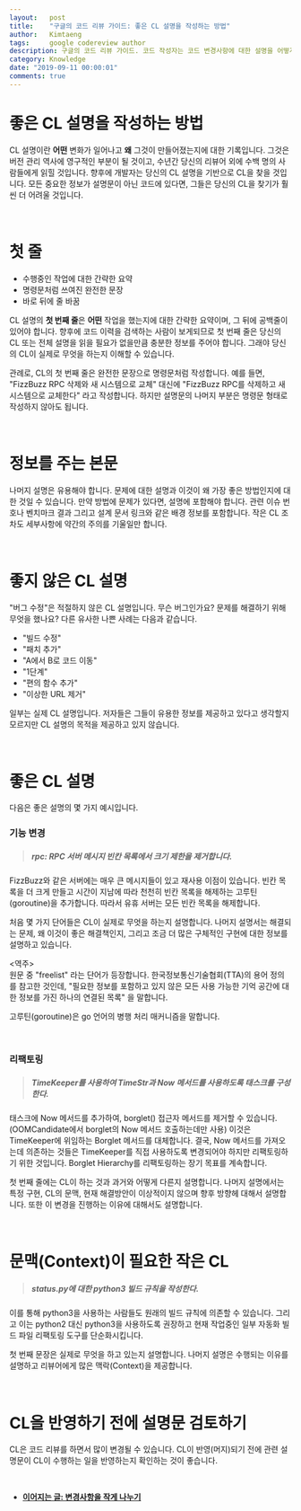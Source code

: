 ```yaml
---
layout:   post
title:    "구글의 코드 리뷰 가이드: 좋은 CL 설명을 작성하는 방법"
author:   Kimtaeng
tags: 	  google codereview author
description: 구글의 코드 리뷰 가이드. 코드 작성자는 코드 변경사항에 대한 설명을 어떻게 써야할까?
category: Knowledge
date: "2019-09-11 00:00:01"
comments: true
---
```


# 좋은 CL 설명을 작성하는 방법

CL 설명이란 **어떤** 변화가 일어나고 **왜** 그것이 만들어졌는지에 대한 기록입니다. 그것은 버전 관리 역사에 영구적인 부분이
될 것이고, 수년간 당신의 리뷰어 외에 수백 명의 사람들에게 읽힐 것입니다. 향후에 개발자는 당신의 CL 설명을 기반으로 
CL을 찾을 것입니다. 모든 중요한 정보가 설명문이 아닌 코드에 있다면, 그들은 당신의 CL을 찾기가 훨씬 더 어려울 것입니다.

<br/>

# 첫 줄

- 수행중인 작업에 대한 간략한 요약
- 명령문처럼 쓰여진 완전한 문장
- 바로 뒤에 줄 바꿈

CL 설명의 **첫 번째 줄**은 **어떤** 작업을 했는지에 대한 간략한 요약이며, 그 뒤에 공백줄이 있어야 합니다.
향후에 코드 이력을 검색하는 사람이 보게되므로 첫 번째 줄은 당신의 CL 또는 전체 설명을 읽을 필요가 없을만큼
충분한 정보를 주어야 합니다. 그래야 당신의 CL이 실제로 무엇을 하는지 이해할 수 있습니다.

관례로, CL의 첫 번째 줄은 완전한 문장으로 명령문처럼 작성합니다. 예를 들면, "FizzBuzz RPC 삭제와 새 시스템으로 교체" 대신에
"FizzBuzz RPC를 삭제하고 새 시스템으로 교체한다" 라고 작성합니다. 하지만 설명문의 나머지 부분은 명령문 형태로
작성하지 않아도 됩니다.

<br/>

# 정보를 주는 본문

나머지 설명은 유용해야 합니다. 문제에 대한 설명과 이것이 왜 가장 좋은 방법인지에 대한 것일 수 있습니다. 만약 방법에 문제가
있다면, 설명에 포함해야 합니다. 관련 이슈 번호나 벤치마크 결과 그리고 설계 문서 링크와 같은 배경 정보를 포함합니다.
작은 CL 조차도 세부사항에 약간의 주의를 기울일만 합니다.

<br/>

# 좋지 않은 CL 설명

"버그 수정"은 적절하지 않은 CL 설명입니다. 무슨 버그인가요? 문제를 해결하기 위해 무엇을 했나요? 다른 유사한 나쁜 사례는
다음과 같습니다.

- "빌드 수정"
- "패치 추가"
- "A에서 B로 코드 이동"
- "1단계"
- "편의 함수 추가"
- "이상한 URL 제거"

일부는 실제 CL 설명입니다. 저자들은 그들이 유용한 정보를 제공하고 있다고 생각할지 모르지만 CL 설명의 목적을 제공하고
있지 않습니다.

<br/>

# 좋은 CL 설명

다음은 좋은 설명의 몇 가지 예시입니다.

### 기능 변경

> ##### rpc: RPC 서버 메시지 빈칸 목록에서 크기 제한을 제거합니다.<br/>
FizzBuzz와 같은 서버에는 매우 큰 메시지들이 있고 재사용 이점이 있습니다.
빈칸 목록을 더 크게 만들고 시간이 지남에 따라 천천히 빈칸 목록을 해제하는 고루틴(goroutine)을 추가합니다.
따라서 유휴 서버는 모든 빈칸 목록을 해제합니다.

처음 몇 가지 단어들은 CL이 실제로 무엇을 하는지 설명합니다. 나머지 설명서는 해결되는 문제, 왜 이것이 좋은 해결책인지,
그리고 조금 더 많은 구체적인 구현에 대한 정보를 설명하고 있습니다.

<div class="post_comments">&lt;역주&gt;<br/>
원문 중 "freelist" 라는 단어가 등장합니다. 한국정보통신기술협회(TTA)의 용어 정의를 참고한 것인데,
"필요한 정보를 포함하고 있지 않은 모든 사용 가능한 기억 공간에 대한 정보를 가진 하나의 연결된 목록" 을 말합니다.

고루틴(goroutine)은 go 언어의 병행 처리 매커니즘을 말합니다.
</div> 

<br/>

### 리팩토링

> ##### TimeKeeper를 사용하여 TimeStr과 Now 메서드를 사용하도록 태스크를 구성한다.<br/>
태스크에 Now 메서드를 추가하여, borglet() 접근자 메서드를 제거할 수 있습니다.
(OOMCandidate에서 borglet의 Now 메서드 호출하는데만 사용)
이것은 TimeKeeper에 위임하는 Borglet 메서드를 대체합니다.
결국, Now 메서드를 가져오는데 의존하는 것들은 TimeKeeper를 직접 사용하도록 변경되어야 하지만
리팩토링하기 위한 것입니다. Borglet Hierarchy를 리팩토링하는 장기 목표를 계속합니다.

첫 번째 줄에는 CL이 하는 것과 과거와 어떻게 다른지 설명합니다.
나머지 설명에서는 특정 구현, CL의 문맥, 현재 해결방안이 이상적이지 않으며 향후 방향헤 대해서 설명합니다.
또한 이 변경을 진행하는 이유에 대해서도 설명합니다.

<br/>

# 문맥(Context)이 필요한 작은 CL 

> ##### status.py에 대한 python3 빌드 규칙을 작성한다.<br/>
이를 통해 python3을 사용하는 사람들도 원래의 빌드 규칙에 의존할 수 있습니다.
그리고 이는 python2 대신 python3을 사용하도록 권장하고 현재 작업중인 일부 자동화 빌드 파일 리팩토링 도구를 단순화시킵니다.

첫 번째 문장은 실제로 무엇을 하고 있는지 설명합니다.
나머지 설명은 수행되는 이유를 설명하고 리뷰어에게 많은 맥락(Context)을 제공합니다. 

<br/>

# CL을 반영하기 전에 설명문 검토하기

CL은 코드 리뷰를 하면서 많이 변경될 수 있습니다. CL이 반영(머지)되기 전에 관련 설명문이 CL이 수행하는 일을 반영하는지
확인하는 것이 좋습니다.

<br/>

- <a href="/post/small-cls" target="_blank"><b>이어지는 글: 변경사항을 작게 나누기</b></a>